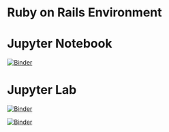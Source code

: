 # Ruby on Rails Environment



# Jupyter Notebook


[![Binder](https://mybinder.org/badge_logo.svg)](https://mybinder.org/v2/gh/imrankhan441/Ruby-on-Rails-Environment/master)



# Jupyter Lab


[![Binder](https://mybinder.org/badge_logo.svg)](https://mybinder.org/v2/gh/imrankhan441/Ruby-on-Rails-Environment/master?urlpath=lab)



[![Binder]()]()
